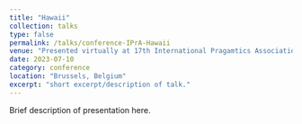 ```yaml
---
title: "Hawaii"
collection: talks
type: false
permalink: /talks/conference-IPrA-Hawaii
venue: "Presented virtually at 17th International Pragamtics Association (IPrA)."
date: 2023-07-10
category: conference
location: "Brussels, Belgium"
excerpt: "short excerpt/description of talk." 
---
```


Brief description of presentation here. 